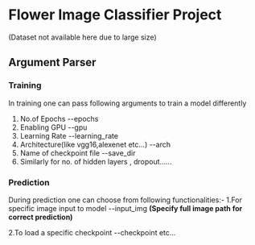 # Flower Image Classifier Project
  (Dataset not available here due to large size)
  
## Argument Parser
### Training
In training one can pass following arguments to train a model differently
 1. No.of Epochs --epochs
 2. Enabling GPU --gpu
 3. Learning Rate --learning_rate
 4. Architecture(like vgg16,alexenet etc...) --arch
 5. Name of checkpoint file --save_dir
 6. Similarly for no. of hidden layers , dropout......
    
### Prediction
 During prediction one can choose from following functionalities:-
 1.For specific image input to model --input_img **(Specify full image path for correct prediction)**
 
 2.To load a specific checkpoint --checkpoint
  etc...
